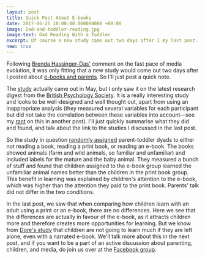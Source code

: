 ```yaml
---
layout: post
title: Quick Post About E-books
date: 2017-06-25 10:00:00.000000000 +00:00
image: Dad-and-toddler-reading.jpg
image-text: Dad Reading With a Toddler
excerpt: Of course a new study came out two days after I my last post.
new: true
---
```


Following [Brenda Hassinger-Das'](http://bold.expert/the-pace-of-digital-media-development-and-academic-research/) comment on the fast pace of media evolution, it was only fitting that a new study would come out two days after I posted about [e-books and parents](https://galpod.com/parents-vs-media/). So I'll just post a quick note.

The [study](http://journal.frontiersin.org/article/10.3389/fpsyg.2017.00677/full) actually came out in May, but I only saw it on the latest research digest from the [British Psychology Society](https://digest.bps.org.uk/2017/06/15/new-findings-suggest-it-might-be-better-to-read-toddlers-an-e-book-than-a-print-book/). It is a really interesting study and looks to be well-designed and well thought out, apart from using an inappropriate analysis (they measured several variables for each participant but did not take the correlation between these variables into account&mdash;see my [rant](https://galpod.com/Maternal-affect-and-IQ#beginning-of-technical-rant) on this in another post). I'll just quickly summarise what they did and found, and talk about the link to the studies I discussed in the last post.

So the study in question [randomly assigned](https://galpod.com/glossary#random-assignment) parent-toddler dyads to either not reading a book, reading a print book, or reading an e-book. The books showed animals (farm and wild animals, so familiar and unfamiliar) and included labels for the mature and the baby animal. They measured a bunch of stuff and found that children assigned to the e-book group learned the unfamiliar animal names better than the children in the print book group. This benefit in learning was explained by children's attention to the e-book, which was higher than the attention they paid to the print book. Parents' talk did not differ in the two conditions.   

In the last post, we saw that when comparing how children learn with an adult using a print or an e-book, there are no differences. Here we see that the differences are actually in favour of the e-book, as it attracts children more and therefore creates more opportunities for learning. But we know from [Dore's study](https://galpod.com/parents-vs-media#second-study-parents-vs-audio-narration) that children are not going to learn much if they are left alone, even with a narrated e-book. We'll talk more about this in the next post, and if you want to be a part of an active discussion about parenting, children, and media, do join us over at the [Facebook group](https://www.facebook.com/groups/1456686561021212/).
